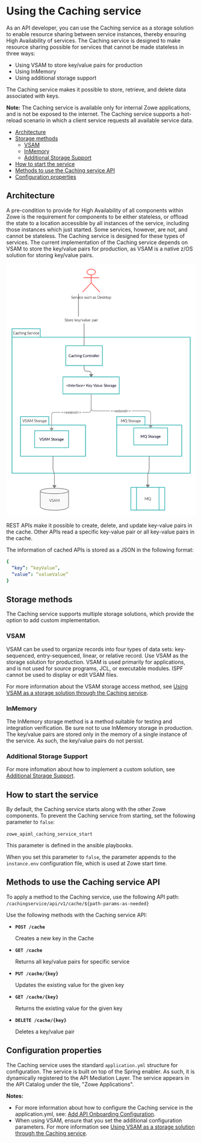# Using the Caching service

As an API developer, you can use the Caching service as a storage solution to enable resource sharing between service instances, thereby ensuring High Availability of services. The Caching service is designed to make resource sharing possible for services that cannot be made stateless in three ways:

- Using VSAM to store key/value pairs for production
- Using InMemory
- Using additional storage support 

The Caching service makes it possible to store, retrieve, and delete data associated with keys.

**Note:** The Caching service is available only for internal Zowe applications, and is not be exposed to the internet. The Caching service supports a hot-reload scenario in which a client service requests all available service data. 

- [Architecture](#architecture)
- [Storage methods](#storage-methods)
  - [VSAM](#vsam)
  - [InMemory](#inmemory)
  - [Additional Storage Support](#additional-storage-support)
- [How to start the service](#how-to-start-the-service)
- [Methods to use the Caching service API](#methods-to-use-the-caching-service-api)
- [Configuration properties](#configuration-properties)
## Architecture

A pre-condition to provide for High Availability of all components within Zowe is the requirement for components to be either stateless, or offload the state to a location accessible by all instances of the service, including those instances which just started. Some services, however, are not, and cannot be stateless. The Caching service is designed for these types of services. The current implementation of the Caching service depends on VSAM to store the key/value pairs for production, as VSAM is a native z/OS solution for storing key/value pairs.  

<img src="../../images/api-mediation/caching-service.png" alt="Caching service" width="600px"/> 

REST APIs make it possible to create, delete, and update key-value pairs in the cache. Other APIs read a specific key-value pair or all key-value pairs in the cache.

The information of cached APIs is stored as a JSON in the following format:
```yml
{
  “key”: “keyValue”, 
  “value”: “valueValue”
}
```
## Storage methods

The Caching service supports multiple storage solutions, which provide the option to add custom implementation. 
### VSAM

VSAM can be used to organize records into four types of data sets: key-sequenced, entry-sequenced, linear, or relative record. Use VSAM as the storage solution for production. VSAM is used primarily for applications, and is not used for source programs, JCL, or executable modules. ISPF cannot be used to display or edit VSAM files.

For more information about the VSAM storage access method, see [Using VSAM as a storage solution through the Caching service](./api-mediation-vsam.md).
### InMemory

The InMemory storage method is a method suitable for testing and integration verification. Be sure not to use InMemory storage in production. 
The key/value pairs are stored only in the memory of a single instance of the service. As such, the key/value pairs do not persist. 
### Additional Storage Support

For more infomation about how to implement a custom solution, see [Additional Storage Support](#additional-storage-support).
## How to start the service

By default, the Caching service starts along with the other Zowe components. To prevent the Caching service from starting, set the following parameter to `false`:

`zowe_apiml_caching_service_start` 

This parameter is defined in the ansible playbooks. 

When you set this parameter to `false`, the parameter appends to the `instance.env` configuration file, which is used at Zowe start time.

## Methods to use the Caching service API

To apply a method to the Caching service, use the following API path:
`/cachingservice/api/v1/cache/${path-params-as-needed}`

Use the following methods with the Caching service API:

- **`POST /cache`**

   Creates a new key in the Cache

- **`GET /cache`**

   Returns all key/value pairs for specific service

- **`PUT /cache/{key}`**

   Updates the existing value for the given key

- **`GET /cache/{key}`**

   Returns the existing value for the given key

- **`DELETE /cache/{key}`**

   Deletes a key/value pair

## Configuration properties

The Caching service uses the standard `application.yml` structure for configuration. The service is built on top of the Spring enabler. As such, it is dynamically registered to the API Mediation Layer. The service appears in the API Catalog under the tile, "Zowe Applications".

**Notes:** 
- For more information about how to configure the Caching service in the application.yml, see: [Add API Onboarding Configuration](../extend-apiml/onboard-spring-boot-enabler.md).
- When using VSAM, ensure that you set the additional configuration parameters. For more information see [Using VSAM as a storage solution through the Caching service](./api-mediation-vsam.md).


